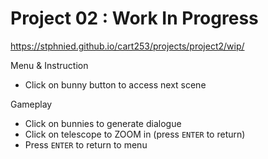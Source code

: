 # Project 02 : Work In Progress 

https://stphnied.github.io/cart253/projects/project2/wip/

Menu & Instruction
- Click on bunny button to access next scene

Gameplay 
- Click on bunnies to generate dialogue
- Click on telescope to ZOOM in (press `ENTER` to return)
- Press `ENTER` to return to menu

